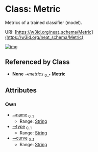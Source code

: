 
# Class: Metric


Metrics of a trained classifier (model).

URI: [https://w3id.org/neat_schema/Metric](https://w3id.org/neat_schema/Metric)


[![img](https://yuml.me/diagram/nofunky;dir:TB/class/[MetricContainer]++-%20metrics%200..*>[Metric&#124;name:string%20%3F;type:string%20%3F;curve:string%20%3F],[MetricContainer])](https://yuml.me/diagram/nofunky;dir:TB/class/[MetricContainer]++-%20metrics%200..*>[Metric&#124;name:string%20%3F;type:string%20%3F;curve:string%20%3F],[MetricContainer])

## Referenced by Class

 *  **None** *[➞metrics](metricContainer__metrics.md)*  <sub>0..\*</sub>  **[Metric](Metric.md)**

## Attributes


### Own

 * [➞name](metric__name.md)  <sub>0..1</sub>
     * Range: [String](types/String.md)
 * [➞type](metric__type.md)  <sub>0..1</sub>
     * Range: [String](types/String.md)
 * [➞curve](metric__curve.md)  <sub>0..1</sub>
     * Range: [String](types/String.md)
